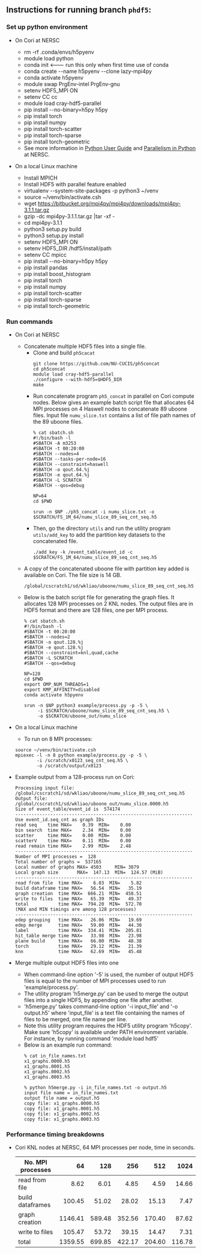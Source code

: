 ## Instructions for running branch `phdf5`:

### Set up python environment
* On Cori at NERSC
  + rm -rf .conda/envs/h5pyenv
  + module load python
  + conda init    <--- run this only when first time use of conda
  + conda create --name h5pyenv --clone lazy-mpi4py
  + conda activate h5pyenv
  + module swap PrgEnv-intel PrgEnv-gnu
  + setenv HDF5_MPI ON
  + setenv CC cc
  + module load cray-hdf5-parallel
  + pip install --no-binary=h5py h5py
  + pip install torch
  + pip install numpy
  + pip install torch-scatter
  + pip install torch-sparse
  + pip install torch-geometric
  + See more information in [Python User Guide](https://docs.nersc.gov/development/languages/python/nersc-python) and [Parallelism in Python](https://docs.nersc.gov/development/languages/python/parallel-python) at NERSC.

* On a local Linux machine
  + Install MPICH
  + Install HDF5 with parallel feature enabled
  + virtualenv --system-site-packages -p python3 ~/venv
  + source ~/venv/bin/activate.csh
  + wget https://bitbucket.org/mpi4py/mpi4py/downloads/mpi4py-3.1.1.tar.gz
  + gzip -dc mpi4py-3.1.1.tar.gz |tar -xf -
  + cd mpi4py-3.1.1
  + python3 setup.py build
  + python3 setup.py install
  + setenv HDF5_MPI ON
  + setenv HDF5_DIR /hdf5/install/path
  + setenv CC mpicc
  + pip install --no-binary=h5py h5py
  + pip install pandas
  + pip install boost_histogram
  + pip install torch
  + pip install numpy
  + pip install torch-scatter
  + pip install torch-sparse
  + pip install torch-geometric

### Run commands
* On Cori at NERSC
  + Concatenate multiple HDF5 files into a single file.
    * Clone and build `ph5cacat`
      ```
      git clone https://github.com/NU-CUCIS/ph5concat
      cd ph5concat
      module load cray-hdf5-parallel
      ./configure --with-hdf5=$HDF5_DIR
      make
      ```
    * Run concatenate program `ph5_concat` in parallel on Cori compute nodes.
      Below gives an example batch script file that allocates 64 MPI processes
      on 4 Haswell nodes to concatenate 89 uboone files. Input file `numu_slice.txt`
      contains a list of file path names of the 89 uboone files.
      ```
      % cat sbatch.sh
      #!/bin/bash -l
      #SBATCH -A m3253
      #SBATCH -t 00:20:00
      #SBATCH --nodes=4
      #SBATCH --tasks-per-node=16
      #SBATCH --constraint=haswell
      #SBATCH -o qout.64.%j
      #SBATCH -e qout.64.%j
      #SBATCH -L SCRATCH
      #SBATCH --qos=debug

      NP=64
      cd $PWD

      srun -n $NP ./ph5_concat -i numu_slice.txt -o $SCRATCH/FS_1M_64/numu_slice_89_seq_cnt_seq.h5
      ````
    * Then, go the directory `utils` and run the utility program `utils/add_key`
      to add the partition key datasets to the concatenated file.
      ````
      ./add_key -k /event_table/event_id -c $SCRATCH/FS_1M_64/numu_slice_89_seq_cnt_seq.h5
      ````
  + A copy of the concatenated uboone file with partition key added is
    available on Cori. The file size is 14 GB.
    ```
    /global/cscratch1/sd/wkliao/uboone/numu_slice_89_seq_cnt_seq.h5
    ```
  + Below is the batch script file for generating the graph files. It allocates
    128 MPI processes on 2 KNL nodes. The output files are in HDF5 format and
    there are 128 files, one per MPI process.
    ```
    % cat sbatch.sh
    #!/bin/bash -l
    #SBATCH -t 00:20:00
    #SBATCH --nodes=2
    #SBATCH -o qout.128.%j
    #SBATCH -e qout.128.%j
    #SBATCH --constraint=knl,quad,cache
    #SBATCH -L SCRATCH
    #SBATCH --qos=debug

    NP=128
    cd $PWD
    export OMP_NUM_THREADS=1
    export KMP_AFFINITY=disabled
    conda activate h5pyenv

    srun -n $NP python3 example/process.py -p -5 \
         -i $SCRATCH/uboone/numu_slice_89_seq_cnt_seq.h5 \
         -o $SCRATCH/uboone_out/numu_slice
    ````
* On a local Linux machine
  + To run on 8 MPI processes:
  ```
  source ~/venv/bin/activate.csh
  mpiexec -l -n 8 python example/process.py -p -5 \
          -i /scratch/x0123_seq_cnt_seq.h5 \
          -o /scratch/output/x0123
  ```

* Example output from a 128-process run on Cori:
  ```
  Processing input file: /global/cscratch1/sd/wkliao/uboone/numu_slice_89_seq_cnt_seq.h5
  Output file: /global/cscratch1/sd/wkliao/uboone_out/numu_slice.0000.h5
  Size of event_table/event_id is  574174
  ------------------------------------------------------------------
  Use event_id.seq_cnt as graph IDs
  read seq    time MAX=    0.39  MIN=    0.00
  bin search  time MAX=    2.34  MIN=    0.00
  scatter     time MAX=    0.00  MIN=    0.00
  scatterV    time MAX=    0.11  MIN=    0.00
  read remain time MAX=    2.99  MIN=    2.48
  ------------------------------------------------------------------
  Number of MPI processes =  128
  Total number of graphs =  537165
  Local number of graphs MAX= 4503     MIN= 3879
  Local graph size       MAX=  147.13  MIN=  124.57 (MiB)
  ------------------------------------------------------------------
  read from file  time MAX=    6.03  MIN=    5.82
  build dataframe time MAX=   56.54  MIN=   35.19
  graph creation  time MAX=  666.21  MIN=  458.51
  write to files  time MAX=   65.39  MIN=   49.37
  total           time MAX=  794.20  MIN=  572.70
  (MAX and MIN timings are among 128 processes)
  ------------------------------------------------------------------
  edep grouping   time MAX=   26.06  MIN=   19.69
  edep merge      time MAX=   59.00  MIN=   44.30
  label           time MAX=  334.41  MIN=  205.81
  hit_table merge time MAX=   33.98  MIN=   23.98
  plane build     time MAX=   66.00  MIN=   48.38
  torch           time MAX=   29.12  MIN=   21.39
  knn             time MAX=   62.69  MIN=   45.48
  ```
* Merge multiple output HDF5 files into one
  + When command-line option '-5' is used, the number of output HDF5 files is
    equal to the number of MPI processes used to run 'example/process.py'.
  + The utility program 'h5merge.py' can be used to merge the output files into
    a single HDF5, by appending one file after another.
  + 'h5merge.py' takes command-line option '-i input_file' and '-o output.h5'
    where 'input_file' is a text file containing the names of files to be
    merged, one file name per line.
  + Note this utility program requires the HDF5 utility program 'h5copy'. Make
    sure 'h5copy' is available under PATH environment variable. For instance,
    by running command 'module load hdf5'
  + Below is an example run command:
    ```
    % cat in_file_names.txt
    x1_graphs.0000.h5
    x1_graphs.0001.h5
    x1_graphs.0002.h5
    x1_graphs.0003.h5

    % python h5merge.py -i in_file_names.txt -o output.h5
    input file name = in_file_names.txt
    output file name = output.h5
    copy file: x1_graphs.0000.h5
    copy file: x1_graphs.0001.h5
    copy file: x1_graphs.0002.h5
    copy file: x1_graphs.0003.h5
    ```

### Performance timing breakdowns
* Cori KNL nodes at NERSC, 64 MPI processes per node, time in seconds.

   | No. MPI processes | 64      | 128    | 256    | 512    | 1024   |
   | ----------------- |--------:|-------:|-------:|-------:|-------:|
   | read from file    |    8.62 |   6.01 |   4.85 |   4.59 |  14.66 |
   | build dataframes  |  100.45 |  51.02 |  28.02 |  15.13 |   7.47 |
   | graph creation    | 1146.41 | 589.48 | 352.56 | 170.40 |  87.62 |
   | write to files    |  105.47 |  53.72 |  39.15 |  14.47 |   7.31 |
   | total             | 1359.55 | 699.85 | 422.17 | 204.60 | 116.78 |

